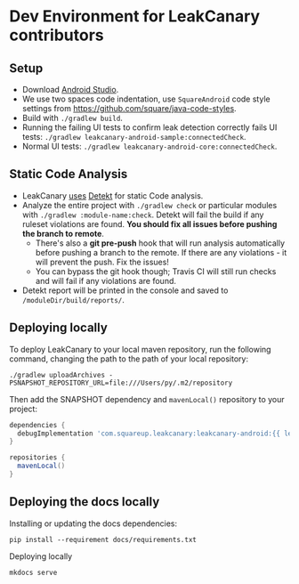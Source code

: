# Dev Environment for LeakCanary contributors

## Setup
* Download [Android Studio](https://developer.android.com/studio).
* We use two spaces code indentation, use `SquareAndroid` code style settings from https://github.com/square/java-code-styles.
* Build with `./gradlew build`.
* Running the failing UI tests to confirm leak detection correctly fails UI tests: `./gradlew leakcanary-android-sample:connectedCheck`.
* Normal UI tests: `./gradlew leakcanary-android-core:connectedCheck`.

## Static Code Analysis 
* LeakCanary [uses](https://github.com/square/leakcanary/pull/1535) [Detekt](https://arturbosch.github.io/detekt/) for static Code analysis.
* Analyze the entire project with `./gradlew check` or particular modules with `./gradlew :module-name:check`. Detekt will fail the build if any ruleset violations are found. **You should fix all issues before pushing the branch to remote**.
  * There's also a **git pre-push** hook that will run analysis automatically before pushing a branch to the remote. If there are any violations - it will prevent the push. Fix the issues!
  * You can bypass the git hook though; Travis CI will still run checks and will fail if any violations are found. 
* Detekt report will be printed in the console and saved to `/moduleDir/build/reports/`.

## Deploying locally

To deploy LeakCanary to your local maven repository, run the following command, changing the path to the path of your local repository:

```
./gradlew uploadArchives -PSNAPSHOT_REPOSITORY_URL=file:///Users/py/.m2/repository
```

Then add the SNAPSHOT dependency and `mavenLocal()` repository to your project:

```gradle
dependencies {
  debugImplementation 'com.squareup.leakcanary:leakcanary-android:{{ leak_canary.next_release }}-SNAPSHOT'
}

repositories {
  mavenLocal()
}
```

## Deploying the docs locally

Installing or updating the docs dependencies:

```
pip install --requirement docs/requirements.txt
```

Deploying locally

```
mkdocs serve
```
